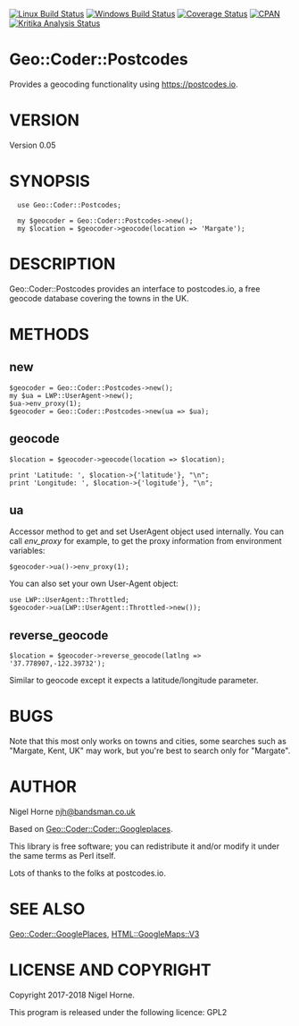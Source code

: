 [![Linux Build Status](https://travis-ci.org/nigelhorne/Geo-Coder-Postcodes.svg?branch=master)](https://travis-ci.org/nigelhorne/Geo-Coder-Postcodes)
[![Windows Build Status](https://ci.appveyor.com/api/projects/status/x9t8v45f27fuk7mm?svg=true)](https://ci.appveyor.com/project/nigelhorne/geo-coder-postcodes)
[![Coverage Status](https://coveralls.io/repos/github/nigelhorne/Geo-Coder-Postcodes/badge.svg?branch=master)](https://coveralls.io/github/nigelhorne/Geo-Coder-Postcodes?branch=master)
[![CPAN](https://img.shields.io/cpan/v/Geo-Coder-Postcodes.svg)](http://search.cpan.org/~nhorne/Geo-Coder-Postcodes/)
[![Kritika Analysis Status](https://kritika.io/users/nigelhorne/repos/6314705722033970/heads/master/status.svg)](https://kritika.io/users/nigelhorne/repos/6314705722033970/heads/master/)

# Geo::Coder::Postcodes

Provides a geocoding functionality using https://postcodes.io.

# VERSION

Version 0.05

# SYNOPSIS

      use Geo::Coder::Postcodes;

      my $geocoder = Geo::Coder::Postcodes->new();
      my $location = $geocoder->geocode(location => 'Margate');

# DESCRIPTION

Geo::Coder::Postcodes provides an interface to postcodes.io,
a free geocode database covering the towns in the UK.

# METHODS

## new

    $geocoder = Geo::Coder::Postcodes->new();
    my $ua = LWP::UserAgent->new();
    $ua->env_proxy(1);
    $geocoder = Geo::Coder::Postcodes->new(ua => $ua);

## geocode

    $location = $geocoder->geocode(location => $location);

    print 'Latitude: ', $location->{'latitude'}, "\n";
    print 'Longitude: ', $location->{'logitude'}, "\n";

## ua

Accessor method to get and set UserAgent object used internally. You
can call _env\_proxy_ for example, to get the proxy information from
environment variables:

    $geocoder->ua()->env_proxy(1);

You can also set your own User-Agent object:

    use LWP::UserAgent::Throttled;
    $geocoder->ua(LWP::UserAgent::Throttled->new());

## reverse\_geocode

    $location = $geocoder->reverse_geocode(latlng => '37.778907,-122.39732');

Similar to geocode except it expects a latitude/longitude parameter.

# BUGS

Note that this most only works on towns and cities, some searches such as "Margate, Kent, UK"
may work, but you're best to search only for "Margate".

# AUTHOR

Nigel Horne <njh@bandsman.co.uk>

Based on [Geo::Coder::Coder::Googleplaces](https://metacpan.org/pod/Geo::Coder::Coder::Googleplaces).

This library is free software; you can redistribute it and/or modify
it under the same terms as Perl itself.

Lots of thanks to the folks at postcodes.io.

# SEE ALSO

[Geo::Coder::GooglePlaces](https://metacpan.org/pod/Geo::Coder::GooglePlaces), [HTML::GoogleMaps::V3](https://metacpan.org/pod/HTML::GoogleMaps::V3)

# LICENSE AND COPYRIGHT

Copyright 2017-2018 Nigel Horne.

This program is released under the following licence: GPL2
